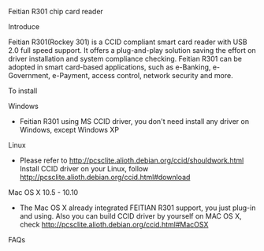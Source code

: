 Feitian R301 chip card reader

Introduce

Feitian R301(Rockey 301) is a CCID compliant smart card reader with USB 2.0 full speed support. It offers a plug-and-play solution saving the effort on driver installation and system compliance checking.
Feitian R301 can be adopted in smart card-based applications, such as e-Banking, e-Government, e-Payment, access control, network security and more.

To install
 
Windows

 * Feitian R301 using MS CCID driver, you don't need install any driver on Windows, except Windows XP

Linux

 * Please refer to http://pcsclite.alioth.debian.org/ccid/shouldwork.html
   Install CCID driver on your Linux, follow http://pcsclite.alioth.debian.org/ccid.html#download

Mac OS X 10.5 - 10.10

 * The Mac OS X already integrated FEITIAN R301 support, you just plug-in and using. Also you can build CCID driver by yourself on MAC OS X, check 
http://pcsclite.alioth.debian.org/ccid.html#MacOSX



FAQs

